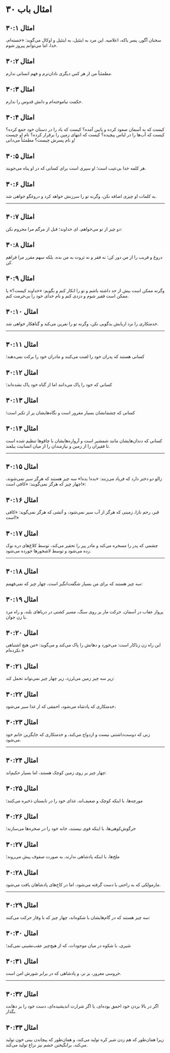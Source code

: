 # امثال باب ۳۰

## امثال ۳۰:۱

سخنان آگور، پسر یاکه، اعلامیه. این مرد به ایتئیل، به ایتئیل و اوکال می‌گوید: «خسته‌ام، خدا، اما می‌توانم پیروز شوم.

## امثال ۳۰:۲

مطمئناً من از هر کس دیگری نادان‌ترم و فهم انسانی ندارم.

## امثال ۳۰:۳

حکمت نیاموخته‌ام و دانش قدوس را ندارم.

## امثال ۳۰:۴

کیست که به آسمان صعود کرده و پایین آمده؟ کیست که باد را در دستان خود جمع کرده؟ کیست که آب‌ها را در لباس پیچیده؟ کیست که انتهای زمین را برقرار کرده؟ نام او چیست و نام پسرش چیست؟ مطمئناً می‌دانی!

## امثال ۳۰:۵

هر کلمه خدا بی‌عیب است؛ او سپری است برای کسانی که در او پناه می‌جویند.

## امثال ۳۰:۶

به کلمات او چیزی اضافه نکن، وگرنه تو را سرزنش خواهد کرد و دروغگو خواهی شد.

---

## امثال ۳۰:۷

دو چیز از تو می‌خواهم، ای خداوند؛ قبل از مرگم مرا محروم نکن:

## امثال ۳۰:۸

دروغ و فریب را از من دور کن؛ نه فقر و نه ثروت به من بده، بلکه سهم مقرر مرا فراهم کن.

## امثال ۳۰:۹

وگرنه ممکن است بیش از حد داشته باشم و تو را انکار کنم و بگویم: «خداوند کیست؟» یا ممکن است فقیر شوم و دزدی کنم و نام خدای خود را بی‌حرمت کنم.

## امثال ۳۰:۱۰

خدمتکاری را نزد اربابش بدگویی نکن، وگرنه تو را نفرین می‌کند و گناهکار خواهی شد.

---

## امثال ۳۰:۱۱

کسانی هستند که پدران خود را لعنت می‌کنند و مادران خود را برکت نمی‌دهند؛

## امثال ۳۰:۱۲

کسانی که خود را پاک می‌دانند اما از گناه خود پاک نشده‌اند؛

## امثال ۳۰:۱۳

کسانی که چشمانشان بسیار مغرور است و نگاه‌هایشان پر از تکبر است؛

## امثال ۳۰:۱۴

کسانی که دندان‌هایشان مانند شمشیر است و آرواره‌هایشان با چاقوها تنظیم شده است تا فقیران را از زمین و نیازمندان را از میان انسانیت ببلعند.

---

## امثال ۳۰:۱۵

زالو دو دختر دارد که فریاد می‌زنند: «بده! بده!» سه چیز هستند که هرگز سیر نمی‌شوند، چهار چیز که هرگز نمی‌گویند: «کافی است!»:

## امثال ۳۰:۱۶

قبر، رحم نازا، زمینی که هرگز از آب سیر نمی‌شود، و آتشی که هرگز نمی‌گوید: «کافی است!»

## امثال ۳۰:۱۷

چشمی که پدر را مسخره می‌کند و مادر پیر را تحقیر می‌کند، توسط کلاغ‌های دره نوک زده می‌شود و توسط لاشخورها خورده می‌شود.

---

## امثال ۳۰:۱۸

سه چیز هستند که برای من بسیار شگفت‌انگیز است، چهار چیز که نمی‌فهمم:

## امثال ۳۰:۱۹

پرواز عقاب در آسمان، حرکت مار بر روی سنگ، مسیر کشتی در دریاهای بلند، و راه مرد با زن جوان.

## امثال ۳۰:۲۰

این راه زن زناکار است: می‌خورد و دهانش را پاک می‌کند و می‌گوید: «من هیچ اشتباهی نکرده‌ام.»

## امثال ۳۰:۲۱

زیر سه چیز زمین می‌لرزد، زیر چهار چیز نمی‌تواند تحمل کند:

## امثال ۳۰:۲۲

خدمتکاری که پادشاه می‌شود، احمقی که از غذا سیر می‌شود،

## امثال ۳۰:۲۳

زنی که دوست‌داشتنی نیست و ازدواج می‌کند، و خدمتکاری که جایگزین خانم خود می‌شود.

---

## امثال ۳۰:۲۴

چهار چیز بر روی زمین کوچک هستند، اما بسیار حکیم‌اند:

## امثال ۳۰:۲۵

مورچه‌ها، با اینکه کوچک و ضعیف‌اند، غذای خود را در تابستان ذخیره می‌کنند؛

## امثال ۳۰:۲۶

خرگوش‌کوهی‌ها، با اینکه قوی نیستند، خانه خود را در صخره‌ها می‌سازند؛

## امثال ۳۰:۲۷

ملخ‌ها، با اینکه پادشاهی ندارند، به صورت صفوف پیش می‌روند؛

## امثال ۳۰:۲۸

مارمولکی که به راحتی با دست گرفته می‌شود، اما در کاخ‌های پادشاهان یافت می‌شود.

---

## امثال ۳۰:۲۹

سه چیز هستند که در گام‌هایشان با شکوه‌اند، چهار چیز که با وقار حرکت می‌کنند:

## امثال ۳۰:۳۰

شیری، با شکوه در میان موجودات، که از هیچ‌چیز عقب‌نشینی نمی‌کند؛

## امثال ۳۰:۳۱

خروسی مغرور، بز نر، و پادشاهی که در برابر شورش امن است.

---

## امثال ۳۰:۳۲

اگر در بالا بردن خود احمق بوده‌ای، یا اگر شرارت اندیشیده‌ای، دست خود را بر دهانت بگذار.

## امثال ۳۰:۳۳

زیرا همان‌طور که هم زدن شیر کره تولید می‌کند، و همان‌طور که پیچاندن بینی خون تولید می‌کند، برانگیختن خشم نیز نزاع تولید می‌کند.
